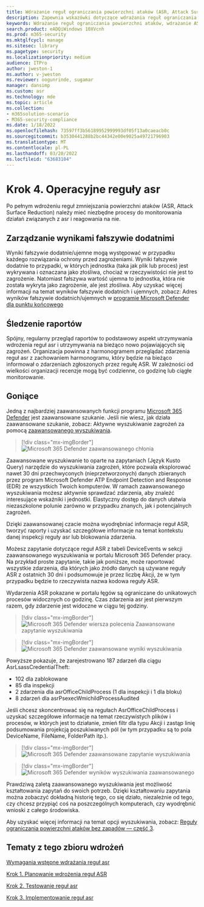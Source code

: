 ```yaml
---
title: Wdrażanie reguł ograniczania powierzchni ataków (ASR, Attack Surface Reduction)
description: Zapewnia wskazówki dotyczące wdrażania reguł ograniczania powierzchni ataków.
keywords: Wdrażanie reguł ograniczania powierzchni ataków, wdrażanie ASR, włączanie reguł asr, konfigurowanie funkcji asr, systemu ochrony przed nieuprawnianiem hosta, reguł ochrony, reguł ochrony przed wykorzystywaniem luk, ochrony przed wykorzystywaniem, regułami wykorzystania luk, regułami zapobiegania powstawaniu przed wirusami, program Microsoft Defender for Endpoint, konfigurowanie reguł asr
search.product: eADQiWindows 10XVcnh
ms.prod: m365-security
ms.mktglfcycl: manage
ms.sitesec: library
ms.pagetype: security
ms.localizationpriority: medium
audience: ITPro
author: jweston-1
ms.author: v-jweston
ms.reviewer: oogunrinde, sugamar
manager: dansimp
ms.custom: asr
ms.technology: mde
ms.topic: article
ms.collection:
- m365solution-scenario
- M365-security-compliance
ms.date: 1/18/2022
ms.openlocfilehash: 73597ff3b56189952999993df05f13a0caeacb0c
ms.sourcegitcommit: b3530441288b2bc44342e00e9025a49721796903
ms.translationtype: MT
ms.contentlocale: pl-PL
ms.lasthandoff: 03/20/2022
ms.locfileid: "63683104"
---
```

# <a name="step-4-operationalize-asr-rules"></a>Krok 4. Operacyjne reguły asr

Po pełnym wdrożeniu reguł zmniejszania powierzchni ataków (ASR, Attack Surface Reduction) należy mieć niezbędne procesy do monitorowania działań związanych z asr i reagowania na nie.

## <a name="managing-false-positives"></a>Zarządzanie wynikami fałszywie dodatnimi

Wyniki fałszywie dodatnie/ujemne mogą występować w przypadku każdego rozwiązania ochrony przed zagrożeniami. Wyniki fałszywie dodatnie to przypadki, w których jednostka (taka jak plik lub proces) jest wykrywana i oznaczana jako złośliwa, chociaż w rzeczywistości nie jest to zagrożenie. Natomiast fałszywa wartość ujemna to jednostka, która nie została wykryta jako zagrożenie, ale jest złośliwa. Aby uzyskać więcej informacji na temat wyników fałszywie dodatnich i ujemnych, zobacz: Adres wyników fałszywie dodatnich/ujemnych w [programie Microsoft Defender dla punktu końcowego](defender-endpoint-false-positives-negatives.md)

## <a name="keeping-up-with-reports"></a>Śledzenie raportów

Spójny, regularny przegląd raportów to podstawowy aspekt utrzymywania wdrożenia reguł asr i utrzymywania na bieżąco nowo pojawiających się zagrożeń. Organizacja powinna z harmonogramem przeglądać zdarzenia reguł asr z zachowaniem harmonogramu, który będzie na bieżąco informował o zdarzeniach zgłoszonych przez regułę ASR. W zależności od wielkości organizacji recenzje mogą być codzienne, co godzinę lub ciągłe monitorowanie.

## <a name="hunting"></a>Goniące

Jedną z najbardziej zaawansowanych funkcji programu [Microsoft 365 Defender](https://security.microsoft.com) jest zaawansowane szukanie. Jeśli nie wiesz, jak działa zaawansowane szukanie, zobacz: Aktywne wyszukiwanie zagrożeń za pomocą [zaawansowanego wyszukiwania](/windows/security/threat-protection/microsoft-defender-atp/advanced-hunting-overview).

> [!div class="mx-imgBorder"]
> ![Microsoft 365 Defender zaawansowanego chłonia](images/asr-defender365-advanced-hunting2.png)

Zaawansowane wyszukiwanie to oparte na zapytaniach (Język Kusto Query) narzędzie do wyszukiwania zagrożeń, które pozwala eksplorować nawet 30 dni przechwyconych (nieprzetworzonych) danych zbieranych przez program Microsoft Defender ATP Endpoint Detection and Response (EDR) ze wszystkich Twoich komputerów. W ramach zaawansowanego wyszukiwania możesz aktywnie sprawdzać zdarzenia, aby znaleźć interesujące wskaźniki i jednostki. Elastyczny dostęp do danych ułatwia niezaszkolone polunie zarówno w przypadku znanych, jak i potencjalnych zagrożeń.

Dzięki zaawansowanej czacie można wyodrębniać informacje reguł ASR, tworzyć raporty i uzyskać szczegółowe informacje na temat kontekstu danej inspekcji reguły asr lub blokowania zdarzenia.

 Możesz zapytanie dotyczące reguł ASR z tabeli DeviceEvents w sekcji zaawansowanego wyszukiwania w portalu Microsoft 365 Defender pracy. Na przykład proste zapytanie, takie jak poniższe, może raportować wszystkie zdarzenia, dla których jako źródło danych są używane reguły ASR z ostatnich 30 dni i podsumowuje je przez liczbę Akcji, że w tym przypadku będzie to rzeczywista nazwa kodowa reguły ASR.

Wydarzenia ASR pokazane w portalu łęgów są ograniczane do unikatowych procesów widocznych co godzinę. Czas zdarzenia asr jest pierwszym razem, gdy zdarzenie jest widoczne w ciągu tej godziny.

> [!div class="mx-imgBorder"]
> ![Microsoft 365 Defender wiersza polecenia Zaawansowane zapytanie wyszukiwania](images/asr-defender365-advanced-hunting3.png)

> [!div class="mx-imgBorder"]
> ![Microsoft 365 Defender zaawansowane wyniki wyszukiwania](images/asr-defender365-advanced-hunting4.png)

Powyższe pokazuje, że zarejestrowano 187 zdarzeń dla ciągu AsrLsassCredentialTheft:

- 102 dla zablokowane
- 85 dla inspekcji
- 2 zdarzenia dla asrOfficeChildProcess (1 dla inspekcji i 1 dla bloku)
- 8 zdarzeń dla asrPsexecWmichildProcessAudited

Jeśli chcesz skoncentrować się na  regułach AsrOfficeChildProcess i uzyskać szczegółowe informacje na temat rzeczywistych plików i procesów, w których jest to działanie, zmień filtr dla typu Akcji i zastąp linię podsumowania projekcją poszukiwanych pól (w tym przypadku są to pola DeviceName, FileName, FolderPath itp.).

> [!div class="mx-imgBorder"]
> ![Microsoft 365 Defender zaawansowane zapytanie wyszukiwania](images/asr-defender365-advanced-hunting4b.png)

> [!div class="mx-imgBorder"]
> ![Microsoft 365 Defender wyników wyszukiwania zaawansowanego](images/asr-defender365-advanced-hunting5b.png)

Prawdziwą zaletą zaawansowanego wyszukiwania jest możliwość kształtowania zapytań do swoich potrzeb. Dzięki kształtowaniu zapytania można zobaczyć dokładną historię tego, co się działo, niezależnie od tego, czy chcesz przypiąć coś na poszczególnych komputerach, czy wyodrębnić wnioski z całego środowiska.

Aby uzyskać więcej informacji na temat opcji wyszukiwania, zobacz: [Reguły ograniczania powierzchni ataków bez zapadów — część 3](https://techcommunity.microsoft.com/t5/microsoft-defender-for-endpoint/demystifying-attack-surface-reduction-rules-part-3/ba-p/1360968).

## <a name="topics-in-this-deployment-collection"></a>Tematy z tego zbioru wdrożeń

[Wymagania wstępne wdrażania reguł asr](attack-surface-reduction-rules-deployment.md)

[Krok 1. Planowanie wdrożenia reguł ASR](attack-surface-reduction-rules-deployment-plan.md)

[Krok 2. Testowanie reguł asr](attack-surface-reduction-rules-deployment-test.md)

[Krok 3. Implementowanie reguł asr](attack-surface-reduction-rules-deployment-implement.md)
